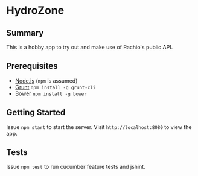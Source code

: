 # HydroZone

## Summary
This is a hobby app to try out and make use of Rachio's public API.

## Prerequisites
- [Node.js](https://nodejs.org/) (`npm` is assumed)
- [Grunt](gruntjs.com) `npm install -g grunt-cli`
- [Bower](http://bower.io/) `npm install -g bower`

## Getting Started
Issue `npm start` to start the server. Visit `http://localhost:8080` to view the app.

## Tests
Issue `npm test` to run cucumber feature tests and jshint.
